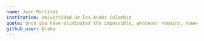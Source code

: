 ```yaml
---
name: Juan Martínez
institution: Universidad de los Andes Colombia
quote: Once you have eliminated the impossible, whatever remains, however improbable, must be the truth.
github_user: Draka
---
```

